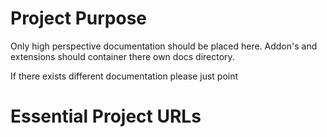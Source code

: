 # Project Purpose

Only high perspective documentation should be placed here. Addon's and extensions should container there own docs directory.

If there exists different documentation please just point

# Essential Project URLs
